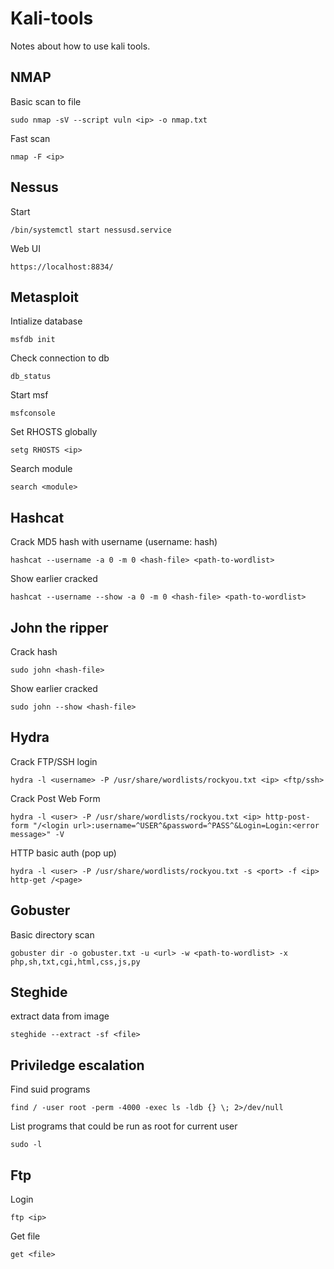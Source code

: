 # Kali-tools
Notes about how to use kali tools. 


## NMAP
Basic scan to file
```
sudo nmap -sV --script vuln <ip> -o nmap.txt
```

Fast scan
```
nmap -F <ip>
```


## Nessus
Start
```
/bin/systemctl start nessusd.service
```

Web UI
```
https://localhost:8834/
```


## Metasploit
Intialize database 
```
msfdb init
```

Check connection to db
```
db_status
```

Start msf 
```
msfconsole
```

Set RHOSTS globally
```
setg RHOSTS <ip>
```

Search module 
```
search <module>
```  

## Hashcat
Crack MD5 hash with username (username: hash)
```
hashcat --username -a 0 -m 0 <hash-file> <path-to-wordlist>
```

Show earlier cracked
```
hashcat --username --show -a 0 -m 0 <hash-file> <path-to-wordlist>
```  

## John the ripper
Crack hash
```
sudo john <hash-file>
```  

Show earlier cracked
```
sudo john --show <hash-file>
```  

## Hydra
Crack FTP/SSH login
``` 
hydra -l <username> -P /usr/share/wordlists/rockyou.txt <ip> <ftp/ssh>
```
Crack Post Web Form
``` 
hydra -l <user> -P /usr/share/wordlists/rockyou.txt <ip> http-post-form "/<login url>:username=^USER^&password=^PASS^&Login=Login:<error message>" -V
``` 
HTTP basic auth (pop up)
``` 
hydra -l <user> -P /usr/share/wordlists/rockyou.txt -s <port> -f <ip> http-get /<page>
``` 

## Gobuster
Basic directory scan
```
gobuster dir -o gobuster.txt -u <url> -w <path-to-wordlist> -x php,sh,txt,cgi,html,css,js,py
```

## Steghide
extract data from image
```
steghide --extract -sf <file>
```

## Priviledge escalation
Find suid programs
```
find / -user root -perm -4000 -exec ls -ldb {} \; 2>/dev/null
```
List programs that could be run as root for current user
```
sudo -l
```

## Ftp
Login
```
ftp <ip>
```

Get file
```
get <file>
```
